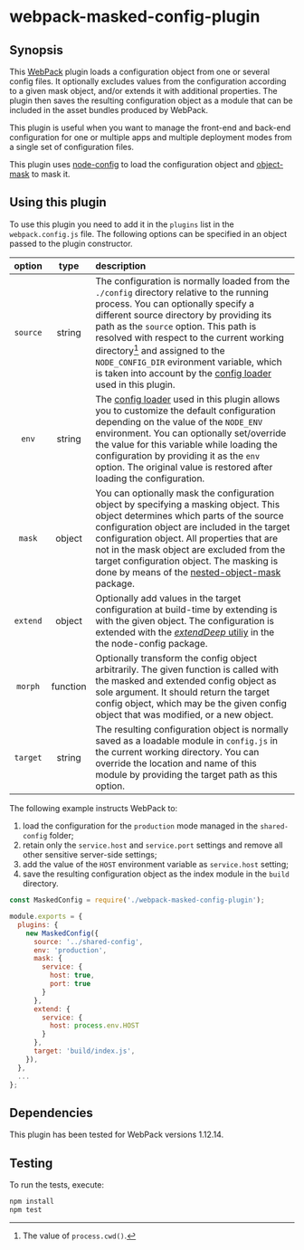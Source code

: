 # webpack-masked-config-plugin

## Synopsis

This [WebPack][] plugin loads a configuration object from one or several config files. It optionally excludes values from the configuration according to a given mask object, and/or extends it with additional properties. The plugin then saves the resulting configuration object as a module that can be included in the asset bundles produced by WebPack.

This plugin is useful when you want to manage the front-end and back-end configuration for one or multiple apps and multiple deployment modes from a single set of configuration files.

This plugin uses [node-config](https://www.npmjs.com/package/config) to load the configuration object and [object-mask](https://www.npmjs.com/package/object-mask) to mask it.


## Using this plugin
 
To use this plugin you need to add it in the `plugins` list in the `webpack.config.js` file. The following options can be specified in an object passed to the plugin constructor.

| option | type | description |
|:------:|:----:|:------------|
| `source` | string | The configuration is normally loaded from the `./config` directory relative to the running process. You can optionally specify a different source directory by providing its path as the `source` option. This path is resolved with respect to the current working directory[^1] and assigned to the `NODE_CONFIG_DIR` evironment variable, which is taken into account by the  [config loader](https://www.npmjs.com/package/config) used in this plugin.
| `env` | string | The [config loader](https://www.npmjs.com/package/config) used in this plugin allows you to customize the default configuration depending on the value of the `NODE_ENV` environment. You can optionally set/override the value for this variable while loading the configuration by providing it as the `env` option. The original value is restored after loading the configuration.
| `mask` | object | You can optionally mask the configuration object by specifying a masking object. This object determines which parts of the source configuration object are included in the target configuration object. All properties that are not in the mask object are excluded from the target configuration object. The masking is done by means of the [nested-object-mask](https://www.npmjs.com/package/nested-object-mask) package.
| `extend` | object | Optionally add values in the target configuration at build-time by extending is with the given object. The configuration is extended with the [_extendDeep_ utiliy](https://github.com/lorenwest/node-config/wiki/Using-Config-Utilities) in the the node-config package.
| `morph` | function | Optionally transform the config object arbitrarily. The given function is called with the masked and extended config object as sole argument. It should return the target config object, which may be the given config object that was modified, or a new object.
| `target` | string | The resulting configuration object is normally saved as a loadable module in `config.js` in the current working directory. You can override the location and name of this module by providing the target path as this option.

[^1]: The value of `process.cwd()`.

The following example instructs WebPack to:

1. load the configuration for the `production` mode managed in the `shared-config` folder;
2. retain only the `service.host` and `service.port` settings and remove all other sensitive server-side settings;
3. add the value of the `HOST` environment variable as `service.host` setting;
4. save the resulting configuration object as the index module in the `build` directory. 

```js
const MaskedConfig = require('./webpack-masked-config-plugin');

module.exports = {
  plugins: {
    new MaskedConfig({
      source: '../shared-config',
      env: 'production',
      mask: {
        service: {
          host: true,
          port: true
        }
      },
      extend: {
        service: {
          host: process.env.HOST
        }
      },
      target: 'build/index.js',
    }),
  },
  ...
};
```


## Dependencies

This plugin has been tested for WebPack versions 1.12.14.


## Testing

To run the tests, execute:

```bash
npm install
npm test
```

[WebPack]: https://webpack.github.io
